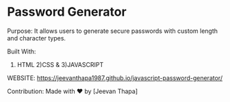 <h1> Password Generator </h1>


Purpose:
It allows users to generate secure passwords with custom length and character types.


Built With:
1) HTML
2)CSS &
3)JAVASCRIPT


WEBSITE:
https://jeevanthapa1987.github.io/javascript-password-generator/



Contribution:
Made with ❤️ by [Jeevan Thapa]
